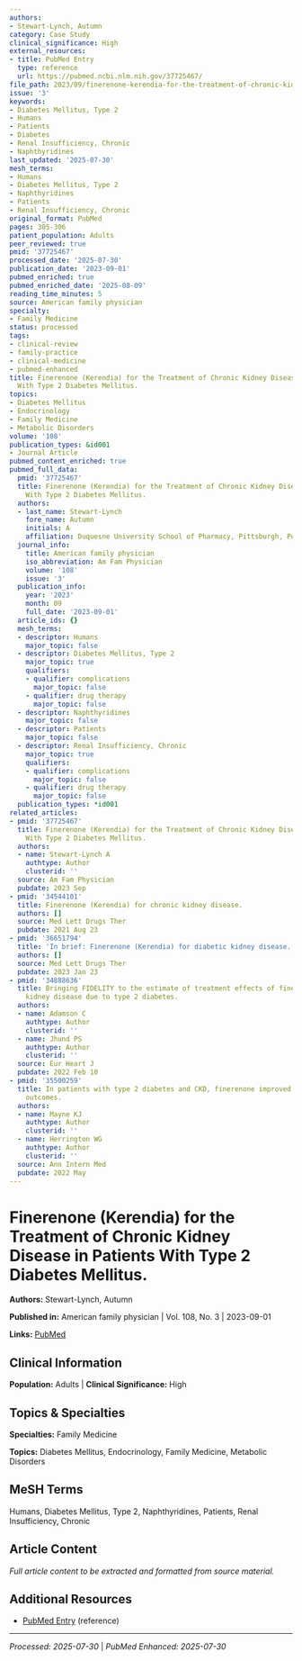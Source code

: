 ```yaml
---
authors:
- Stewart-Lynch, Autumn
category: Case Study
clinical_significance: High
external_resources:
- title: PubMed Entry
  type: reference
  url: https://pubmed.ncbi.nlm.nih.gov/37725467/
file_path: 2023/09/finerenone-kerendia-for-the-treatment-of-chronic-kidney-dise.md
issue: '3'
keywords:
- Diabetes Mellitus, Type 2
- Humans
- Patients
- Diabetes
- Renal Insufficiency, Chronic
- Naphthyridines
last_updated: '2025-07-30'
mesh_terms:
- Humans
- Diabetes Mellitus, Type 2
- Naphthyridines
- Patients
- Renal Insufficiency, Chronic
original_format: PubMed
pages: 305-306
patient_population: Adults
peer_reviewed: true
pmid: '37725467'
processed_date: '2025-07-30'
publication_date: '2023-09-01'
pubmed_enriched: true
pubmed_enriched_date: '2025-08-09'
reading_time_minutes: 5
source: American family physician
specialty:
- Family Medicine
status: processed
tags:
- clinical-review
- family-practice
- clinical-medicine
- pubmed-enhanced
title: Finerenone (Kerendia) for the Treatment of Chronic Kidney Disease in Patients
  With Type 2 Diabetes Mellitus.
topics:
- Diabetes Mellitus
- Endocrinology
- Family Medicine
- Metabolic Disorders
volume: '108'
publication_types: &id001
- Journal Article
pubmed_content_enriched: true
pubmed_full_data:
  pmid: '37725467'
  title: Finerenone (Kerendia) for the Treatment of Chronic Kidney Disease in Patients
    With Type 2 Diabetes Mellitus.
  authors:
  - last_name: Stewart-Lynch
    fore_name: Autumn
    initials: A
    affiliation: Duquesne University School of Pharmacy, Pittsburgh, Pennsylvania.
  journal_info:
    title: American family physician
    iso_abbreviation: Am Fam Physician
    volume: '108'
    issue: '3'
  publication_info:
    year: '2023'
    month: 09
    full_date: '2023-09-01'
  article_ids: {}
  mesh_terms:
  - descriptor: Humans
    major_topic: false
  - descriptor: Diabetes Mellitus, Type 2
    major_topic: true
    qualifiers:
    - qualifier: complications
      major_topic: false
    - qualifier: drug therapy
      major_topic: false
  - descriptor: Naphthyridines
    major_topic: false
  - descriptor: Patients
    major_topic: false
  - descriptor: Renal Insufficiency, Chronic
    major_topic: true
    qualifiers:
    - qualifier: complications
      major_topic: false
    - qualifier: drug therapy
      major_topic: false
  publication_types: *id001
related_articles:
- pmid: '37725467'
  title: Finerenone (Kerendia) for the Treatment of Chronic Kidney Disease in Patients
    With Type 2 Diabetes Mellitus.
  authors:
  - name: Stewart-Lynch A
    authtype: Author
    clusterid: ''
  source: Am Fam Physician
  pubdate: 2023 Sep
- pmid: '34544101'
  title: Finerenone (Kerendia) for chronic kidney disease.
  authors: []
  source: Med Lett Drugs Ther
  pubdate: 2021 Aug 23
- pmid: '36651794'
  title: 'In brief: Finerenone (Kerendia) for diabetic kidney disease.'
  authors: []
  source: Med Lett Drugs Ther
  pubdate: 2023 Jan 23
- pmid: '34888636'
  title: Bringing FIDELITY to the estimate of treatment effects of finerenone in chronic
    kidney disease due to type 2 diabetes.
  authors:
  - name: Adamson C
    authtype: Author
    clusterid: ''
  - name: Jhund PS
    authtype: Author
    clusterid: ''
  source: Eur Heart J
  pubdate: 2022 Feb 10
- pmid: '35500259'
  title: In patients with type 2 diabetes and CKD, finerenone improved CV and kidney
    outcomes.
  authors:
  - name: Mayne KJ
    authtype: Author
    clusterid: ''
  - name: Herrington WG
    authtype: Author
    clusterid: ''
  source: Ann Intern Med
  pubdate: 2022 May
---
```


# Finerenone (Kerendia) for the Treatment of Chronic Kidney Disease in Patients With Type 2 Diabetes Mellitus.

**Authors:** Stewart-Lynch, Autumn

**Published in:** American family physician | Vol. 108, No. 3 | 2023-09-01

**Links:** [PubMed](https://pubmed.ncbi.nlm.nih.gov/37725467/)

## Clinical Information

**Population:** Adults | **Clinical Significance:** High

## Topics & Specialties

**Specialties:** Family Medicine

**Topics:** Diabetes Mellitus, Endocrinology, Family Medicine, Metabolic Disorders

## MeSH Terms

Humans, Diabetes Mellitus, Type 2, Naphthyridines, Patients, Renal Insufficiency, Chronic

## Article Content

*Full article content to be extracted and formatted from source material.*

## Additional Resources

- [PubMed Entry](https://pubmed.ncbi.nlm.nih.gov/37725467/) (reference)

---

*Processed: 2025-07-30* | *PubMed Enhanced: 2025-07-30*
